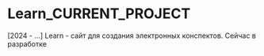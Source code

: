 # Learn_CURRENT_PROJECT
 [2024 - ...] Learn - сайт для создания электронных конспектов. Сейчас в разработке
